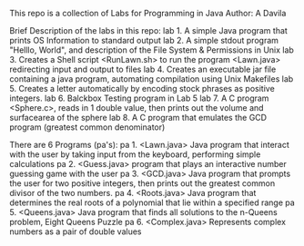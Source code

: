This repo is a collection of Labs for Programming in Java 
Author: A Davila

Brief Description of the labs in this repo:
  lab 1. A simple Java program that prints OS Information to standard output
  lab 2. A simple stdout program "Helllo, World", and description of the File System & Permissions in Unix
  lab 3. Creates a Shell script <RunLawn.sh> to run the program <Lawn.java> redirecting input and output to files
  lab 4. Creates an executable jar file containing a java program, automating compilation using Unix Makefiles
  lab 5. Creates a letter automatically by encoding stock phrases as positive integers.
  lab 6. Balckbox Testing program in Lab 5
  lab 7. A C program <Sphere.c>, reads in 1 double value, then prints out the volume and surfacearea of the sphere
  lab 8. A C program that emulates the GCD program (greatest common denominator)
  
  
There are 6 Programs (pa's):
  pa 1. <Lawn.java> Java program that interact with the user by taking input from the keyboard, performing simple calculations
  pa 2. <Guess.java> program that plays an interactive number guessing game with the user
  pa 3. <GCD.java> Java program that prompts the user for two positive integers, then prints out the greatest common divisor of the two numbers. 
  pa 4. <Roots.java> Java program that determines the real roots of a polynomial that lie within a specified range
  pa 5. <Queens.java> Java program that finds all solutions to the n-Queens problem, Eight Queens Puzzle
  pa 6. <Complex.java> Represents complex numbers as a pair of double values
